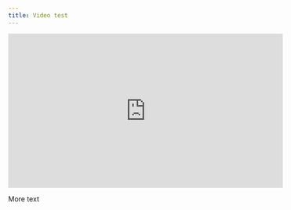 ```yaml
---
title: Video test
---
```



<iframe width="560" height="315" src="https://www.youtube.com/embed/qJi03NqXfk8" title="YouTube video player" frameborder="0" allow="accelerometer; autoplay; clipboard-write; encrypted-media; gyroscope; picture-in-picture" allowfullscreen></iframe>

More text